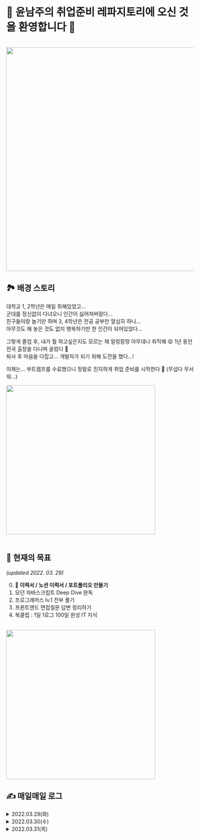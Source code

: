 # 💖 윤남주의 취업준비 레파지토리에 오신 것을 환영합니다 💖

<br>

<img src="https://media4.giphy.com/media/Kd9IQloZWxEEU/giphy.gif?cid=ecf05e47v05acgheg2uy3aw3lno4zbyfoa4vyigqko5t5v74&rid=giphy.gif&ct=g" width="600" />

<br>

## 🏞 배경 스토리

대학교 1, 2학년은 매일 취해있었고... <br>
군대를 정신없이 다녀오니 인간이 싫어져버렸다... <br>
친구들이랑 놀기만 하며 3, 4학년은 전공 공부만 열심히 하니... <br>
아무것도 해 놓은 것도 없지 행복하기만 한 인간이 되어있었다...

그렇게 졸업 후, 내가 뭘 하고싶은지도 모르는 채 얼렁뚱땅 아무데나 취직해 😝 1년 동안 전국 출장을 다니며 굴렀다 🥲 <br>
퇴사 후 마음을 다잡고... 개발자가 되기 위해 도전을 했다...!

이제는... 부트캠프를 수료했으니 정말로 진지하게 취업 준비를 시작한다 🥶 (무섭다 무서워...)

<img src="https://mblogthumb-phinf.pstatic.net/MjAxOTA3MzBfMjA5/MDAxNTY0NDg2NjcwNTk2.pwWq7VU308ScMxpMI1YM2X8N7cFTASDnYEtFAVMm5Rgg.azYso9TA4UZLWpDN20OyqITuskHT4s630b0oLvO3PH8g.PNG.wonch999/image.png?type=w800" width="400" />

<br>
<br>

## 💪 현재의 목표

_(updated 2022. 03. 29)_

0. **🚨 이력서 / 노션 이력서 / 포트폴리오 만들기**
1. 모던 자바스크립트 Deep Dive 완독
2. 프로그래머스 lv.1 전부 풀기
3. 프론트엔드 면접질문 답변 정리하기
4. 북클럽 : 1일 1로그 100일 완성 IT 지식

<br>

<img src="https://scontent-ssn1-1.xx.fbcdn.net/v/t1.6435-9/36794151_1905091109783616_6953810098154110976_n.jpg?_nc_cat=102&ccb=1-5&_nc_sid=730e14&_nc_ohc=wt6d6JFFT7QAX8Eab_j&_nc_ht=scontent-ssn1-1.xx&oh=00_AT8WTfi5zR9YcnwZF4MjphSPgTF9O1L4HAN4bFvL2ear7w&oe=626696C2" width="400" />

<br>

## ✍️ 매일매일 로그

<details><summary>2022.03.29(화)</summary>
<p>
  
  - [x] MJDD Ch.1
  - [x] MJDD Ch.2
  - [x] 프로그래머스 : 로또의 최고 순위와 최저 순위
  - [x] 프로그래머스 : 없는 숫자 더하기
  - [x] 면접 공부 : Scope, Scope Chaining
  - [ ] 면접 공부 : var, let, const
  
</p>
</details>

<details><summary>2022.03.30(수)</summary>
<p>

  코로나 확진 이슈로 인해 정신없는 하루를 보냈습니다...🥲 (다행히 저는 아직 음성...)
  
</p>
</details>

<details><summary>2022.03.31(목)</summary>
<p>
  
  - [ ] MJDD Ch.3
  - [x] 프로그래머스 : 크레인 인형뽑기 게임
  - [x] 프로그래머스 : 소수 만들기
  - [x] 프로그래머스 : 완주하지 못한 선수
  - [ ] 면접 공부 : var, let, const
  - [ ] 1일 1로그
  - [ ] 이력서 작성
  
</p>
</details>
